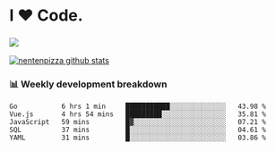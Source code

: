 # I ❤️ Code.

### ![](http://img.shields.io/badge/Go-language-blue?style=for-the-badge&logo=appveyor)
[![nentenpizza github stats](https://github-readme-stats.vercel.app/api?username=nentenpizza&count_private=true)](https://github.com/anuraghazra/github-readme-stats)

### 📊 Weekly development breakdown

<!--START_SECTION:waka-->
```text
Go           6 hrs 1 min     ███████████░░░░░░░░░░░░░░   43.98 % 
Vue.js       4 hrs 54 mins   █████████░░░░░░░░░░░░░░░░   35.81 % 
JavaScript   59 mins         █▓░░░░░░░░░░░░░░░░░░░░░░░   07.21 % 
SQL          37 mins         █░░░░░░░░░░░░░░░░░░░░░░░░   04.61 % 
YAML         31 mins         █░░░░░░░░░░░░░░░░░░░░░░░░   03.86 % 
```
<!--END_SECTION:waka-->

